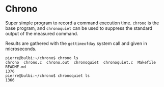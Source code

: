 # Chrono
Super simple program to record a command execution time. `chrono`  is the base program, and `chronoquiet` can be used to suppress the standard output of the measured command.

Results are gathered with the `gettimeofday` system call and given in microseconds.

```shell
pierre@bulbi:~/chrono$ chrono ls
chrono	chrono.c  chrono.out  chronoquiet  chronoquiet.c  Makefile  README.md
1376
pierre@bulbi:~/chrono$ chronoquiet ls
1366
```
